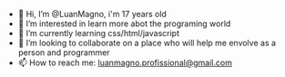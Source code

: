 - 👋 Hi, I’m @LuanMagno, i'm 17 years old 
- 👀 I’m interested in learn more abot the programing world 
- 🌱 I’m currently learning css/html/javascript
- 💞️ I’m looking to collaborate on a place who will help me envolve as a person and programmer 
- 📫 How to reach me: luanmagno.profissional@gmail.com

<!---
LuanMagno/LuanMagno is a ✨ special ✨ repository because its `README.md` (this file) appears on your GitHub profile.
You can click the Preview link to take a look at your changes.
--->
